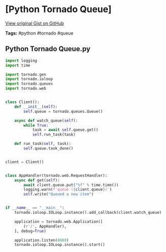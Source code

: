 # [Python Tornado Queue] 

[View original Gist on GitHub](https://gist.github.com/Integralist/75df27f55c1fac0cb52838bffa7638b9)

**Tags:** #python #tornado #queue

## Python Tornado Queue.py

```python
import logging
import time

import tornado.gen
import tornado.ioloop
import tornado.queues
import tornado.web


class Client():
    def __init__(self):
        self.queue = tornado.queues.Queue()

    async def watch_queue(self):
        while True:
            task = await self.queue.get()
            self.run_task(task)

    def run_task(self, task):
        self.queue.task_done()


client = Client()


class AppHandler(tornado.web.RequestHandler):
    async def get(self):
        await client.queue.put("%f" % time.time())
        logging.warn(f'queue ({client.queue})')
        self.write("Queued a new item")


if __name__ == "__main__":
    tornado.ioloop.IOLoop.instance().add_callback(client.watch_queue)

    application = tornado.web.Application([
        (r'/', AppHandler),
    ], debug=True)

    application.listen(8888)
    tornado.ioloop.IOLoop.instance().start()

```

